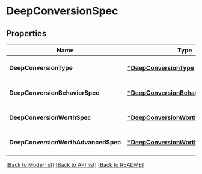 # DeepConversionSpec

## Properties
Name | Type | Description | Notes
------------ | ------------- | ------------- | -------------
**DeepConversionType** | [***DeepConversionType**](DeepConversionType.md) |  | [optional] [default to null]
**DeepConversionBehaviorSpec** | [***DeepConversionBehaviorSpec**](deep_conversion_behavior_spec.md) |  | [optional] [default to null]
**DeepConversionWorthSpec** | [***DeepConversionWorthSpec**](deep_conversion_worth_spec.md) |  | [optional] [default to null]
**DeepConversionWorthAdvancedSpec** | [***DeepConversionWorthAdvancedSpec**](deep_conversion_worth_advanced_spec.md) |  | [optional] [default to null]

[[Back to Model list]](../README.md#documentation-for-models) [[Back to API list]](../README.md#documentation-for-api-endpoints) [[Back to README]](../README.md)


